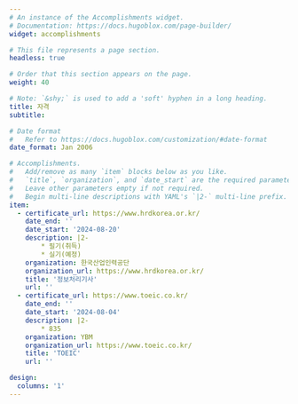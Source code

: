 ```yaml
---
# An instance of the Accomplishments widget.
# Documentation: https://docs.hugoblox.com/page-builder/
widget: accomplishments

# This file represents a page section.
headless: true

# Order that this section appears on the page.
weight: 40

# Note: `&shy;` is used to add a 'soft' hyphen in a long heading.
title: 자격
subtitle:

# Date format
#   Refer to https://docs.hugoblox.com/customization/#date-format
date_format: Jan 2006

# Accomplishments.
#   Add/remove as many `item` blocks below as you like.
#   `title`, `organization`, and `date_start` are the required parameters.
#   Leave other parameters empty if not required.
#   Begin multi-line descriptions with YAML's `|2-` multi-line prefix.
item:
  - certificate_url: https://www.hrdkorea.or.kr/
    date_end: ''
    date_start: '2024-08-20'
    description: |2-
        * 필기(취득)
        * 실기(예정)
    organization: 한국산업인력공단
    organization_url: https://www.hrdkorea.or.kr/
    title: '정보처리기사'
    url: ''
  - certificate_url: https://www.toeic.co.kr/
    date_end: ''
    date_start: '2024-08-04'
    description: |2-
        * 835
    organization: YBM
    organization_url: https://www.toeic.co.kr/
    title: 'TOEIC'
    url: ''

design:
  columns: '1'
---
```


